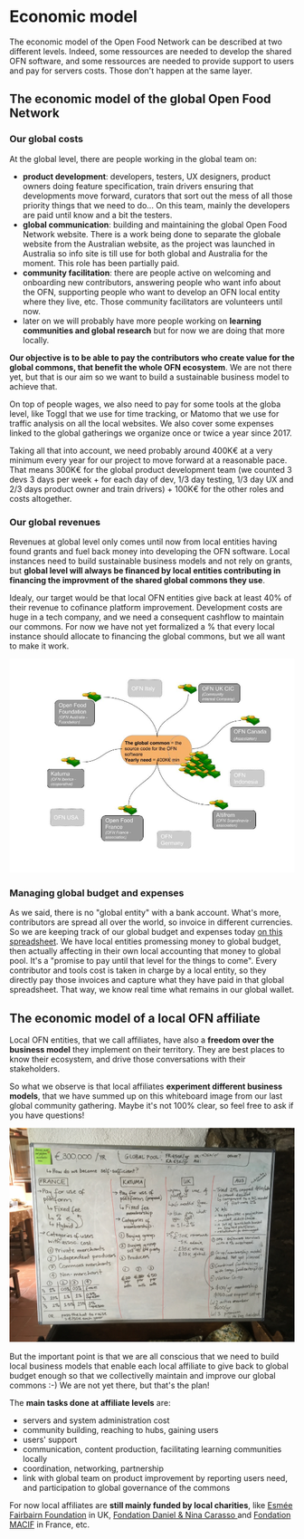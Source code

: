 # Economic model

The economic model of the Open Food Network can be described at two different levels. Indeed, some ressources are needed to develop the shared OFN software, and some ressources are needed to provide support to users and pay for servers costs. Those don't happen at the same layer.

## The economic model of the global Open Food Network

### Our global costs

At the global level, there are people working in the global team on:  
- **product development**: developers, testers, UX designers, product owners doing feature specification, train drivers ensuring that developments move forward, curators that sort out the mess of all those priority things that we need to do... On this team, mainly the developers are paid until know and a bit the testers.  
- **global communication**: building and maintaining the global Open Food Network website. There is a work being done to separate the globale website from the Australian website, as the project was launched in Australia so info site is till use for both global and Australia for the moment. This role has been partially paid.  
- **community facilitation**: there are people active on welcoming and onboarding new contributors, answering people who want info about the OFN, supporting people who want to develop an OFN local entity where they live, etc. Those community facilitators are volunteers until now.  
- later on we will probably have more people working on **learning communities and global research** but for now we are doing that more locally.

**Our objective is to be able to pay the contributors who create value for the global commons, that benefit the whole OFN ecosystem**. We are not there yet, but that is our aim so we want to build a sustainable business model to achieve that.

On top of people wages, we also need to pay for some tools at the globa level, like Toggl that we use for time tracking, or Matomo that we use for traffic analysis on all the local websites. We also cover some expenses linked to the global gatherings we organize once or twice a year since 2017.

Taking all that into account, we need probably around 400K€ at a very minimum every year for our project to move forward at a reasonable pace. That means 300K€ for the global product development team \(we counted 3 devs 3 days per week + for each day of dev, 1/3 day testing, 1/3 day UX and 2/3 days product owner and train drivers\) + 100K€ for the other roles and costs altogether.

### Our global revenues

Revenues at global level only comes until now from local entities having found grants and fuel back money into developing the OFN software. Local instances need to build sustainable business models and not rely on grants, but **global level will always be financed by local entities contributing in financing the improvment of the shared global commons they use**.

Idealy, our target would be that local OFN entities give back at least 40% of their revenue to cofinance platform improvement. Development costs are huge in a tech company, and we need a consequent cashflow to maintain our commons. For now we have not yet formalized a % that every local instance should allocate to financing the global commons, but we all want to make it work.

![](../.gitbook/assets/cofinance-english-1.jpg)

### Managing global budget and expenses

As we said, there is no "global entity" with a bank account. What's more, contributors are spread all over the world, so invoice in different currencies. So we are keeping track of our global budget and expenses today [on this spreadsheet](https://docs.google.com/spreadsheets/d/1EjDgQOGMAePgyvWv8gyIPgLPnvieWoWXO0bUzkz4pPA/edit?usp=sharing). We have local entities promessing money to global budget, then actually affecting in their own local accounting that money to global pool. It's a "promise to pay until that level for the things to come". Every contributor and tools cost is taken in charge by a local entity, so they directly pay those invoices and capture what they have paid in that global spreadsheet. That way, we know real time what remains in our global wallet.

## The economic model of a local OFN affiliate

Local OFN entities, that we call affiliates, have also a **freedom over the business model** they implement on their territory. They are best places to know their ecosystem, and drive those conversations with their stakeholders.

So what we observe is that local affiliates **experiment different business models**, that we have summed up on this whiteboard image from our last global community gathering. Maybe it's not 100% clear, so feel free to ask if you have questions!

![](../.gitbook/assets/img_9174.JPG)

But the important point is that we are all conscious that we need to build local business models that enable each local affiliate to give back to global budget enough so that we collectivelly maintain and improve our global commons :-\) We are not yet there, but that's the plan!

The **main tasks done at affiliate levels** are:  
- servers and system administration cost  
- community building, reaching to hubs, gaining users  
- users' support  
- communication, content production, facilitating learning communities locally  
- coordination, networking, partnership  
- link with global team on product improvement by reporting users need, and participation to global governance of the commons

For now local affiliates are **still mainly funded by local charities**, like [Esmée Fairbairn Foundation](https://www.esmeefairbairn.org.uk/) in UK, [Fondation Daniel & Nina Carasso ](https://fondationcarasso.org/en)and [Fondation MACIF](https://www.fondation-macif.org/) in France, etc.

